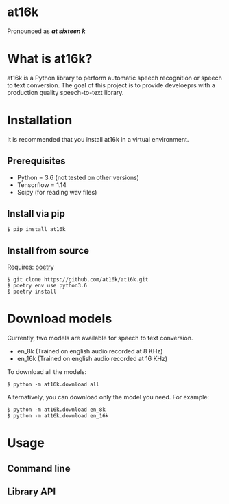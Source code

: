 # at16k
Pronounced as ***at sixteen k***

# What is at16k?
at16k is a Python library to perform automatic speech recognition or speech to text conversion. The goal of this project is to provide develoeprs with a production quality speech-to-text library.

# Installation
It is recommended that you install at16k in a virtual environment.

## Prerequisites
- Python = 3.6 (not tested on other versions)
- Tensorflow = 1.14
- Scipy (for reading wav files)

## Install via pip
```
$ pip install at16k
```

## Install from source
Requires: [poetry](https://github.com/sdispater/poetry)
```
$ git clone https://github.com/at16k/at16k.git
$ poetry env use python3.6
$ poetry install
```

# Download models
Currently, two models are available for speech to text conversion.
- en_8k (Trained on english audio recorded at 8 KHz)
- en_16k (Trained on english audio recorded at 16 KHz)

To download all the models:
```
$ python -m at16k.download all
```
Alternatively, you can download only the model you need. For example:
```
$ python -m at16k.download en_8k
$ python -m at16k.download en_16k
```

# Usage

## Command line

## Library API